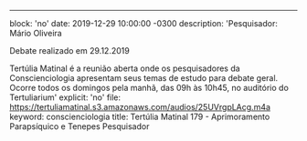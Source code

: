 ---
block: 'no'
date: 2019-12-29 10:00:00 -0300
description: 'Pesquisador: Mário Oliveira

  Debate realizado em 29.12.2019


  Tertúlia Matinal é a reunião aberta onde os pesquisadores da Conscienciologia apresentam
  seus temas de estudo para debate geral. Ocorre todos os domingos pela manhã, das
  09h às 10h45, no auditório do Tertuliarium'
explicit: 'no'
file: https://tertuliamatinal.s3.amazonaws.com/audios/25UVrgpLAcg.m4a
keyword: conscienciologia
title: Tertúlia Matinal 179 - Aprimoramento Parapsíquico e Tenepes Pesquisador

